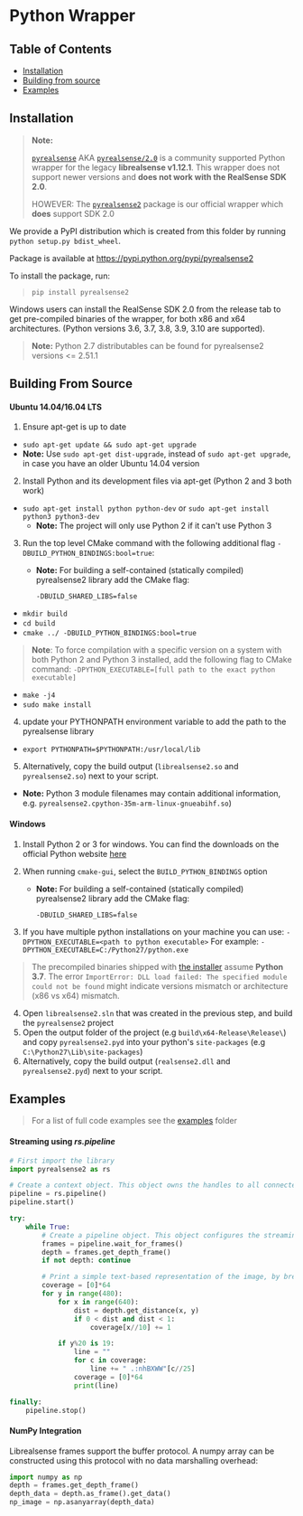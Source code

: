 # Python Wrapper

## Table of Contents
* [Installation](#installation)
* [Building from source](#building-from-source)
* [Examples](#examples)

## Installation

> **Note:**
>
>[`pyrealsense`](https://github.com/toinsson/pyrealsense) AKA [`pyrealsense/2.0`](https://pypi.python.org/pypi/pyrealsense/2.0) is a community supported Python wrapper for the legacy **librealsense v1.12.1**. This wrapper does not support newer versions and **does not work with the RealSense SDK 2.0**.
>
> HOWEVER: The [`pyrealsense2`](https://pypi.org/project/pyrealsense2/) package is our official wrapper which **does** support SDK 2.0

We provide a PyPI distribution which is created from this folder by running `python setup.py bdist_wheel`.

Package is available at https://pypi.python.org/pypi/pyrealsense2

To install the package, run:
> `pip install pyrealsense2`

Windows users can install the RealSense SDK 2.0 from the release tab to get pre-compiled binaries of the wrapper, for both x86 and x64 architectures. (Python versions 3.6, 3.7, 3.8, 3.9, 3.10 are supported).

> **Note:**
> Python 2.7 distributables can be found for pyrealsense2 versions <= 2.51.1


## Building From Source

#### Ubuntu 14.04/16.04 LTS
1. Ensure apt-get is up to date
  * `sudo apt-get update && sudo apt-get upgrade`
  * **Note:** Use `sudo apt-get dist-upgrade`, instead of `sudo apt-get upgrade`, in case you have an older Ubuntu 14.04 version
2. Install Python and its development files via apt-get (Python 2 and 3 both work)
  * `sudo apt-get install python python-dev` or `sudo apt-get install python3 python3-dev`
      * **Note:** The project will only use Python 2 if it can't use Python 3
3. Run the top level CMake command with the following additional flag `-DBUILD_PYTHON_BINDINGS:bool=true`:

   * **Note:** For building a self-contained (statically compiled) pyrealsense2 library add the CMake flag:

      `-DBUILD_SHARED_LIBS=false`
  * `mkdir build`
  * `cd build`
  * `cmake ../ -DBUILD_PYTHON_BINDINGS:bool=true`
> **Note**: To force compilation with a specific version on a system with both Python 2 and Python 3 installed, add the following flag to CMake command:
`-DPYTHON_EXECUTABLE=[full path to the exact python executable]`
  * `make -j4`
  * `sudo make install`
4. update your PYTHONPATH environment variable to add the path to the pyrealsense library
  * `export PYTHONPATH=$PYTHONPATH:/usr/local/lib`
5. Alternatively, copy the build output (`librealsense2.so` and `pyrealsense2.so`) next to your script.
  * **Note:** Python 3 module filenames may contain additional information, e.g. `pyrealsense2.cpython-35m-arm-linux-gnueabihf.so`)



#### Windows
1. Install Python 2 or 3 for windows. You can find the downloads on the official Python website [here](https://www.python.org/downloads/windows/)

2. When running `cmake-gui`, select the `BUILD_PYTHON_BINDINGS` option

   * **Note:** For building a self-contained (statically compiled) pyrealsense2 library add the CMake flag:

      `-DBUILD_SHARED_LIBS=false`

3. If you have multiple python installations on your machine you can use: `-DPYTHON_EXECUTABLE=<path to python executable>`
  For example: `-DPYTHON_EXECUTABLE=C:/Python27/python.exe`
> The precompiled binaries shipped with [the installer](https://github.com/IntelRealSense/librealsense/releases) assume **Python 3.7**.
>The error `ImportError: DLL load failed: The specified module could not be found` might indicate versions mismatch or architecture (x86 vs x64) mismatch.

4. Open `librealsense2.sln` that was created in the previous step, and build the `pyrealsense2` project
5. Open the output folder of the project (e.g `build\x64-Release\Release\`) and copy `pyrealsense2.pyd` into your python's `site-packages` (e.g `C:\Python27\Lib\site-packages`)
6. Alternatively, copy the build output (`realsense2.dll` and `pyrealsense2.pyd`) next to your script.

## Examples

> For a list of full code examples see the [examples](./examples) folder

#### Streaming using _rs.pipeline_
```python
# First import the library
import pyrealsense2 as rs

# Create a context object. This object owns the handles to all connected realsense devices
pipeline = rs.pipeline()
pipeline.start()

try:
    while True:
        # Create a pipeline object. This object configures the streaming camera and owns it's handle
        frames = pipeline.wait_for_frames()
        depth = frames.get_depth_frame()
        if not depth: continue

        # Print a simple text-based representation of the image, by breaking it into 10x20 pixel regions and approximating the coverage of pixels within one meter
        coverage = [0]*64
        for y in range(480):
            for x in range(640):
                dist = depth.get_distance(x, y)
                if 0 < dist and dist < 1:
                    coverage[x//10] += 1

            if y%20 is 19:
                line = ""
                for c in coverage:
                    line += " .:nhBXWW"[c//25]
                coverage = [0]*64
                print(line)

finally:
    pipeline.stop()
```

#### NumPy Integration
Librealsense frames support the buffer protocol. A numpy array can be constructed using this protocol with no data marshalling overhead:
```python
import numpy as np
depth = frames.get_depth_frame()
depth_data = depth.as_frame().get_data()
np_image = np.asanyarray(depth_data)
```
